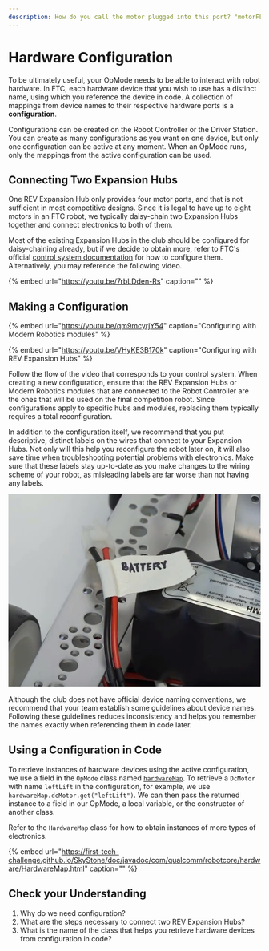 ```yaml
---
description: How do you call the motor plugged into this port? "motorFL".
---
```


# Hardware Configuration

To be ultimately useful, your OpMode needs to be able to interact with robot hardware. In FTC, each hardware device that you wish to use has a distinct name, using which you reference the device in code. A collection of mappings from device names to their respective hardware ports is a **configuration**.

Configurations can be created on the Robot Controller or the Driver Station. You can create as many configurations as you want on one device, but only one configuration can be active at any moment. When an OpMode runs, only the mappings from the active configuration can be used.

## Connecting Two Expansion Hubs

One REV Expansion Hub only provides four motor ports, and that is not sufficient in most competitive designs. Since it is legal to have up to eight motors in an FTC robot, we typically daisy-chain two Expansion Hubs together and connect electronics to both of them.

Most of the existing Expansion Hubs in the club should be configured for daisy-chaining already, but if we decide to obtain more, refer to FTC's official [control system documentation](https://github.com/ftctechnh/ftc_app/wiki/Using-Two-Expansion-Hubs) for how to configure them. Alternatively, you may reference the following video.

{% embed url="https://youtu.be/7rbLDden-Rs" caption="" %}

## Making a Configuration

{% embed url="https://youtu.be/qm9mcyrjY54" caption="Configuring with Modern Robotics modules" %}

{% embed url="https://youtu.be/VHyKE3B170k" caption="Configuring with REV Expansion Hubs" %}

Follow the flow of the video that corresponds to your control system. When creating a new configuration, ensure that the REV Expansion Hubs or Modern Robotics modules that are connected to the Robot Controller are the ones that will be used on the final competition robot. Since configurations apply to specific hubs and modules, replacing them typically requires a total reconfiguration.

In addition to the configuration itself, we recommend that you put descriptive, distinct labels on the wires that connect to your Expansion Hubs. Not only will this help you reconfigure the robot later on, it will also save time when troubleshooting potential problems with electronics. Make sure that these labels stay up-to-date as you make changes to the wiring scheme of your robot, as misleading labels are far worse than not having any labels.

![A label for a wire \(from FTC YouTube video &quot;REV - Managing Wires&quot;\)](../.gitbook/assets/image%20%283%29.png)

Although the club does not have official device naming conventions, we recommend that your team establish some guidelines about device names. Following these guidelines reduces inconsistency and helps you remember the names exactly when referencing them in code later.

## Using a Configuration in Code

To retrieve instances of hardware devices using the active configuration, we use a field in the `OpMode` class named [`hardwareMap`](https://ftctechnh.github.io/ftc_app/doc/javadoc/com/qualcomm/robotcore/eventloop/opmode/OpMode.html#hardwareMap). To retrieve a `DcMotor` with name `leftLift` in the configuration, for example, we use `hardwareMap.dcMotor.get("leftLift")`. We can then pass the returned instance to a field in our OpMode, a local variable, or the constructor of another class.

Refer to the `HardwareMap` class for how to obtain instances of more types of electronics.

{% embed url="https://first-tech-challenge.github.io/SkyStone/doc/javadoc/com/qualcomm/robotcore/hardware/HardwareMap.html" caption="" %}

## Check your Understanding

1. Why do we need configuration?
2. What are the steps necessary to connect two REV Expansion Hubs?
3. What is the name of the class that helps you retrieve hardware devices from configuration in code?
